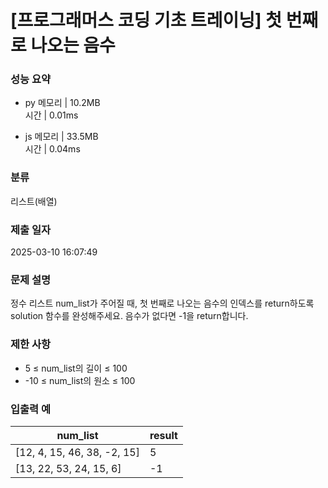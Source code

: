 # [프로그래머스 코딩 기초 트레이닝] 첫 번째로 나오는 음수

### 성능 요약

- py
  메모리 | 10.2MB  
  시간 | 0.01ms

- js
  메모리 | 33.5MB  
  시간 | 0.04ms

### 분류

리스트(배열)

### 제출 일자

2025-03-10 16:07:49

### 문제 설명

정수 리스트 num_list가 주어질 때, 첫 번째로 나오는 음수의 인덱스를 return하도록 solution 함수를 완성해주세요. 음수가 없다면 -1을 return합니다.

### 제한 사항

- 5 ≤ num_list의 길이 ≤ 100
- -10 ≤ num_list의 원소 ≤ 100

### 입출력 예

| num_list                    | result |
| --------------------------- | ------ |
| [12, 4, 15, 46, 38, -2, 15] | 5      |
| [13, 22, 53, 24, 15, 6]     | -1     |
